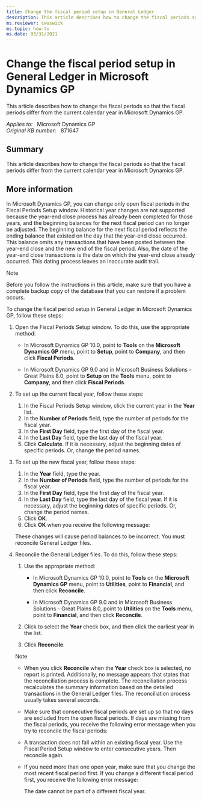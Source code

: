 ```yaml
---
title: Change the fiscal period setup in General Ledger
description: This article describes how to change the fiscal periods so that the fiscal periods differ from the current calendar year in Microsoft Dynamics GP.
ms.reviewer: cwaswick
ms.topic: how-to
ms.date: 03/31/2021
---
```

# Change the fiscal period setup in General Ledger in Microsoft Dynamics GP

This article describes how to change the fiscal periods so that the fiscal periods differ from the current calendar year in Microsoft Dynamics GP.

_Applies to:_ &nbsp; Microsoft Dynamics GP  
_Original KB number:_ &nbsp; 871647

## Summary

This article describes how to change the fiscal periods so that the fiscal periods differ from the current calendar year in Microsoft Dynamics GP.

## More information

In Microsoft Dynamics GP, you can change only open fiscal periods in the Fiscal Periods Setup window. Historical year changes are not supported because the year-end close process has already been completed for those years, and the beginning balances for the next fiscal period can no longer be adjusted. The beginning balance for the next fiscal period reflects the ending balance that existed on the day that the year-end close occurred. This balance omits any transactions that have been posted between the year-end close and the new end of the fiscal period. Also, the date of the year-end close transactions is the date on which the year-end close already occurred. This dating process leaves an inaccurate audit trail.

> [!NOTE]
> Before you follow the instructions in this article, make sure that you have a complete backup copy of the database that you can restore if a problem occurs.

To change the fiscal period setup in General Ledger in Microsoft Dynamics GP, follow these steps:

1. Open the Fiscal Periods Setup window. To do this, use the appropriate method:

   - In Microsoft Dynamics GP 10.0, point to **Tools** on the **Microsoft Dynamics GP** menu, point to **Setup**, point to **Company**, and then click **Fiscal Periods**.

   - In Microsoft Dynamics GP 9.0 and in Microsoft Business Solutions - Great Plains 8.0, point to **Setup** on the **Tools** menu, point to **Company**, and then click **Fiscal Periods**.

2. To set up the current fiscal year, follow these steps:

   1. In the Fiscal Periods Setup window, click the current year in the **Year** list.
   1. In the **Number of Periods** field, type the number of periods for the fiscal year.
   1. In the **First Day** field, type the first day of the fiscal year.
   1. In the **Last Day** field, type the last day of the fiscal year.
   1. Click **Calculate**. If it is necessary, adjust the beginning dates of specific periods. Or, change the period names.

3. To set up the new fiscal year, follow these steps:

   1. In the **Year** field, type the year.
   2. In the **Number of Periods** field, type the number of periods for the fiscal year.
   3. In the **First Day** field, type the first day of the fiscal year.
   4. In the **Last Day** field, type the last day of the fiscal year. If it is necessary, adjust the beginning dates of specific periods. Or, change the period names.
   5. Click **OK**.
   6. Click **OK** when you receive the following message:

   These changes will cause period balances to be incorrect. You must reconcile General Ledger files.

4. Reconcile the General Ledger files. To do this, follow these steps:

   1. Use the appropriate method:

      - In Microsoft Dynamics GP 10.0, point to **Tools** on the **Microsoft Dynamics GP** menu, point to **Utilities**, point to **Financial**, and then click **Reconcile**.

      - In Microsoft Dynamics GP 9.0 and in Microsoft Business Solutions - Great Plains 8.0, point to **Utilities** on the **Tools** menu, point to **Financial**, and then click **Reconcile**.

   1. Click to select the **Year** check box, and then click the earliest year in the list.

   1. Click **Reconcile**.

     > [!NOTE]
     >
     > - When you click **Reconcile** when the **Year** check box is selected, no report is printed. Additionally, no message appears that states that the reconciliation process is complete. The reconciliation process recalculates the summary information based on the detailed transactions in the General Ledger files. The reconciliation process usually takes several seconds.
     >
     > - Make sure that consecutive fiscal periods are set up so that no days are excluded from the open fiscal periods. If days are missing from the fiscal periods, you receive the following error message when you try to reconcile the fiscal periods:
     >
     > - A transaction does not fall within an existing fiscal year. Use the Fiscal Period Setup window to enter consecutive years. Then reconcile again.
     >
     > - If you need more than one open year, make sure that you change the most recent fiscal period first. If you change a different fiscal period first, you receive the following error message:
     >
     >   The date cannot be part of a different fiscal year.
